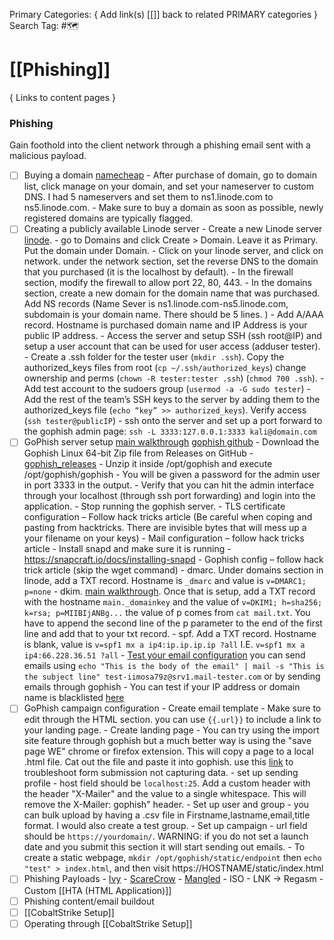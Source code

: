 Primary Categories: { Add link(s) [[]] back to related PRIMARY categories }
Search Tag: #🗺  

# [[Phishing]]  
{ Links to content pages }


### Phishing
Gain foothold into the client network through a phishing email sent with a malicious payload.
- [ ] Buying a domain [namecheap](https://ap.www.namecheap.com/domains/domaincontrolpanel/dc-gov.com/domain)
                - After purchase of domain, go to domain list, click manage on your domain, and set your nameserver to custom DNS. I had 5 nameservers and set them to ns1.linode.com to ns5.linode.com.
                - Make sure to buy a domain as soon as possible, newly registered domains are typically flagged.
- [ ] Creating a publicly available Linode server
                - Create a new Linode server [linode](https://cloud.linode.com/linodes). 
                - go to Domains and click Create > Domain. Leave it as Primary. Put the domain under Domain.
                - Click on your linode server, and click on network. under the network section, set the reverse DNS to the domain that you purchased (it is the localhost by default).
                - In the firewall section, modify the firewall to allow port 22, 80, 443.
                - In the domains section, create a new domain for the domain name that was purchased.  Add NS records (Name Sever is ns1.linode.com-ns5.linode.com, subdomain is your domain name. There should be 5 lines. )
                - Add A/AAA record. Hostname is purchased domain name and IP Address is your public IP address. 
                - Access the server and setup SSH (ssh root@IP) and setup a user account that can be used for user access (adduser tester).
                - Create a .ssh folder for the tester user (`mkdir .ssh`). Copy the authorized_keys files from root (`cp ~/.ssh/authorized_keys`) change ownership and perms (`chown -R tester:tester .ssh`) (`chmod 700 .ssh`).
                - Add test account to the sudoers group (`usermod -a -G sudo tester`)
                - Add the rest of the team’s SSH keys to the server by adding them to the authorized_keys file (`echo “key” >> authorized_keys`). Verify access (`ssh tester@publicIP`)
                - ssh onto the server and set up a port forward to the gophish admin page: `ssh -L 3333:127.0.0.1:3333 kali@domain.com`
- [ ] GoPhish server setup [main walkthrough](https://book.hacktricks.xyz/generic-methodologies-and-resources/phishing-methodology) [gophish github](https://github.com/gophish/gophish)
                - Download the Gophish Linux 64-bit Zip file from Releases on GitHub - [gophish_releases](https://github.com/gophish/gophish/releases)
                - Unzip it inside /opt/gophish and execute /opt/gophish/gophish
                - You will be given a password for the admin user in port 3333 in the output. 
                -  Verify that you can hit the admin interface through your localhost (through ssh port forwarding) and login into the application.
                - Stop running the gophish server.
                - TLS certificate configuration – Follow hack tricks article (Be careful when coping and pasting from hacktricks. There are invisible bytes that will mess up a your filename on your keys)
                - Mail configuration – follow hack tricks article
                -  Install snapd and make sure it is running - https://snapcraft.io/docs/installing-snapd 
                - Gophish config – follow hack trick article (skip the wget command)
                - dmarc. Under domains section in linode, add a TXT record. Hostname is `_dmarc`  and value is `v=DMARC1; p=none`
                - dkim. [main walkthrough](https://www.digitalocean.com/community/tutorials/how-to-install-and-configure-dkim-with-postfix-on-debian-wheezy). Once that is setup, add a TXT record with the hostname `main._domainkey` and the value of `v=DKIM1; h=sha256; k=rsa; p=MIIBIjANBg...` the value of p comes from `cat mail.txt`. You have to append the second line of the p parameter to the end of the first line and add that to your txt record.
                - spf. Add a TXT record. Hostname is blank, value is `v=spf1 mx a ip4:ip.ip.ip.ip ?all` I.E. `v=spf1 mx a ip4:66.228.36.51 ?all`
                - [Test your email configuration](https://www.mail-tester.com/) you can send emails using `echo "This is the body of the email" | mail -s "This is the subject line" test-iimosa79z@srv1.mail-tester.com` or by sending emails through gophish
                - You can test if your IP address or domain name is blacklisted [here](https://mxtoolbox.com/blacklists.aspx)
- [ ] GoPhish campaign configuration
                - Create email template - Make sure to edit through the HTML section. you can use `{{.url}}` to include a link to your landing page.
                - Create landing page - You can try using the import site feature through gophish but a much better way is using the "save page WE" chrome or firefox extension. This will copy a page to a local .html file. Cat out the file and paste it into gophish. use this [link](https://docs.getgophish.com/user-guide/faq) to troubleshoot form submission not capturing data. 
                - set up sending profile - host field should be `localhost:25`. Add a custom header with the header "X-Mailer" and the value to a single whitespace. This will remove the X-Mailer: gophish" header.
                - Set up user and group - you can bulk upload by having a .csv file in Firstname,lastname,email,title format. I would also create a test group.
                - Set up campaign - url field should be `https://yourdomain/`. WARNING: if you do not set a launch date and you submit this section it will start sending out emails.
                - To create a static webpage, `mkdir /opt/gophish/static/endpoint` then `echo "test" > index.html`, and then visit https://HOSTNAME/static/index.html 
- [ ] Phishing Payloads
                - [Ivy](https://github.com/optiv/Ivy)
                - [ScareCrow](https://github.com/optiv/ScareCrow)
                - [Mangled](https://github.com/optiv/Mangle)
                - ISO
                                - LNK -> Regasm
                - Custom [[HTA (HTML Application)]]
- [ ] Phishing content/email buildout
- [ ] [[CobaltStrike Setup]]
- [ ] Operating through [[CobaltStrike Setup]]
